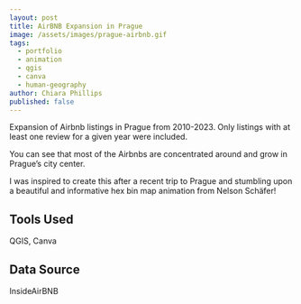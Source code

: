 ```yaml
---
layout: post
title: AirBNB Expansion in Prague
image: /assets/images/prague-airbnb.gif
tags:
  - portfolio
  - animation
  - qgis
  - canva
  - human-geography
author: Chiara Phillips
published: false
---
```


Expansion of Airbnb listings in Prague from 2010-2023. Only listings with at least one review for a given year were included.

You can see that most of the Airbnbs are concentrated around and grow in Prague’s city center.

I was inspired to create this after a recent trip to Prague and stumbling upon a beautiful and informative hex bin map animation from Nelson Schäfer!

## Tools Used
QGIS, Canva

## Data Source
InsideAirBNB
